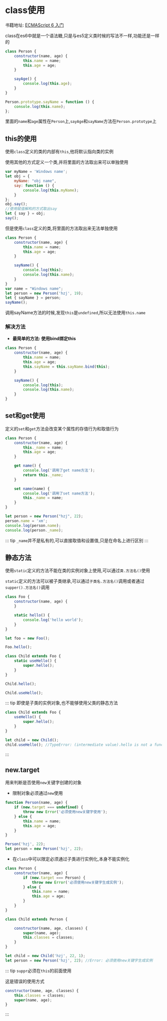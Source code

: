 # class使用

书籍地址: [ECMAScript 6 入门](http://es6.ruanyifeng.com/)

class在es6中就是一个语法糖,只是与es5定义类时候的写法不一样,功能还是一样的

```javascript
class Person {
    constructor(name, age) {
        this.name = name;
        this.age = age;
    }

    sayAge() {
        console.log(this.age);
    }
}

Person.prototype.sayName = function () {
    console.log(this.name);
};
```

里面的`name`和`age`属性在`Person`上,`sayAge`和`sayName`方法在`Person.prototype`上

## this的使用

使用`class`定义的类的内部有`this`,他将默认指向类的实例

使用其他的方式定义一个类,并将里面的方法取出来可以单独使用

```javascript
var myName = 'Windows name';
let obj = {
    myName: "obj name",
    say: function () {
        console.log(this.myName);
    }
};
obj.say();
//使用赋值解构的方式取出say
let { say } = obj;
say();
```

但是使用`class`定义的类,将里面的方法取出来无法单独使用

```javascript
class Person {
    constructor(name, age) {
        this.name = name;
        this.age = age;
    }

    sayName() {
        console.log(this);
        console.log(this.name);
    }
}
var name = "Windows name";
let person = new Person('hzj', 19);
let { sayName } = person;
sayName();
```

调用sayName方法的时候,发现`this`是`undefined`,所以无法使用`this.name`

### 解决方法

- **最简单的方法: 使用bind绑定this**

```javascript
class Person {
    constructor(name, age) {
        this.name = name;
        this.age = age;
        this.sayName = this.sayName.bind(this);
    }

    sayName() {
        console.log(this);
        console.log(this.name);
    }
}
```

## set和get使用

定义的`set`和`get`方法会改变某个属性的存值行为和取值行为

```javascript
class Person {
    constructor(name, age) {
        this._name = name;
        this.age = age;
    }

    get name() {
        console.log('调用了get name方法');
        return this._name;
    }

    set name(name) {
        console.log('调用了set name方法');
        this._name = name;
    }
}

let person = new Person("hzj", 22);
person.name = 'xm';
console.log(person.name);
console.log(person._name);
```

::: tip
`_name`并不是私有的,可以直接取值和设置值,只是在命名上进行区别
:::

## 静态方法

使用`static`定义的方法不能在类的实例对象上使用,可以通过`类.方法名()`使用

`static`定义的方法可以被子类继承,可以通过`子类名.方法名()`调用或者通过`supper().方法名()`调用

```javascript
class Foo {
    constructor(name, age) {
    }

    static hello() {
        console.log('hello world');
    }
}

let foo = new Foo();

Foo.hello();

class Child extends Foo {
    static useHello() {
        super.hello();
    }
}

Child.hello();

Child.useHello();
```

::: tip
即使是子类的实例对象,也不能够使用父类的静态方法

```javascript
class Child extends Foo {
    useHello() {
        super.hello();
    }
}

let child = new Child();
child.useHello(); //TypeError: (intermediate value).hello is not a function
```

:::

## new.target

用来判断是否使用`new`关键字创建的对象

- 限制对象必须通过`new`使用

```javascript
function Person(name, age) {
    if (new.target === undefined) {
        throw new Error('必须使用new关键字使用');
    } else {
        this.name = name;
        this.age = age;
    }
}

Person('hzj', 22);
let person = new Person('hzj', 22);
```

- 在`class`中可以限定必须通过子类进行实例化,本身不能实例化

```javascript
class Person {
    constructor(name, age) {
        if (new.target === Person) {
            throw new Error('必须使用new关键字生成实例');
        } else {
            this.name = name;
            this.age = age;
        }
    }
}

class Child extends Person {

    constructor(name, age, classes) {
        super(name, age);
        this.classes = classes;
    }
}

let child = new Child('hzj', 22, 1);
let person = new Person('hzj', 22); //Error: 必须使用new关键字生成实例
```

::: tip
`suppr`必须在`this`的前面使用

这是错误的使用方式

```javascript
constructor(name, age, classes) {
    this.classes = classes;
    super(name, age);
}
```

:::
